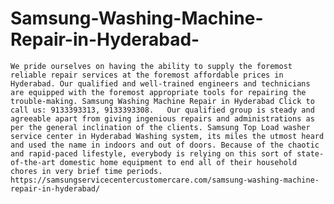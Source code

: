 # Samsung-Washing-Machine-Repair-in-Hyderabad-
    We pride ourselves on having the ability to supply the foremost reliable repair services at the foremost affordable prices in Hyderabad. Our qualified and well-trained engineers and technicians are equipped with the foremost appropriate tools for repairing the trouble-making. Samsung Washing Machine Repair in Hyderabad Click to call us: 9133393313, 9133393308.   Our qualified group is steady and agreeable apart from giving ingenious repairs and administrations as per the general inclination of the clients. Samsung Top Load washer service center in Hyderabad Washing system, its miles the utmost heard and used the name in indoors and out of doors. Because of the chaotic and rapid-paced lifestyle, everybody is relying on this sort of state-of-the-art domestic home equipment to end all of their household chores in very brief time periods. https://samsungservicecentercustomercare.com/samsung-washing-machine-repair-in-hyderabad/
